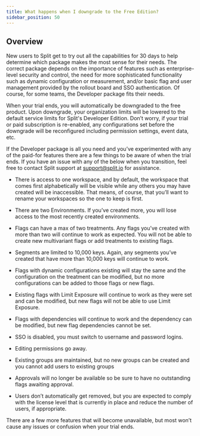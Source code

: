 ```yaml
---
title: What happens when I downgrade to the Free Edition?
sidebar_position: 50
---
```


## Overview

New users to Split get to try out all the capabilities for 30 days to help determine which package makes the most sense for their needs.  The correct package depends on the importance of features such as enterprise-level security and control, the need for more sophisticated functionality such as dynamic configuration or measurement, and/or basic flag and user management provided by the rollout board and SSO authentication.  Of course, for some teams, the Developer package fits their needs.  

When your trial ends, you will automatically be downgraded to the free product.  Upon downgrade, your organization limits will be lowered to the default service limits for Split's Developer Edition.  Don’t worry, if your trial or paid subscription is re-enabled, any configurations set before the downgrade will be reconfigured including permission settings, event data, etc. 

If the Developer package is all you need and you’ve experimented with any of the paid-for features there are a few things to be aware of when the trial ends.  If you have an issue with any of the below when you transition, feel free to contact Split support at support@split.io for assistance.

* There is access to one workspace, and by default, the workspace that comes first alphabetically will be visible while any others you may have created will be inaccessible.  That means, of course, that you’ll want to rename your workspaces so the one to keep is first.  

* There are two Environments.  If you’ve created more, you will lose access to the most recently created environments.

* Flags can have a max of two treatments.  Any flags you’ve created with more than two will continue to work as expected. You will not be able to create new multivariant flags or add treatments to existing flags.

* Segments are limited to 10,000 keys.  Again, any segments you’ve created that have more than 10,000 keys will continue to work.

* Flags with dynamic configurations existing will stay the same and the configuration on the treatment can be modified, but no more configurations can be added to those flags or new flags.

* Existing flags with Limit Exposure will continue to work as they were set and can be modified, but new flags will not be able to use Limit Exposure.

* Flags with dependencies will continue to work and the dependency can be modified, but new flag dependencies cannot be set.

* SSO is disabled, you must switch to username and password logins.

* Editing permissions go away.

* Existing groups are maintained, but no new groups can be created and you cannot add users to existing groups

* Approvals will no longer be available so be sure to have no outstanding flags awaiting approval. 

* Users don’t automatically get removed, but you are expected to comply with the license level that is currently in place and reduce the number of users, if appropriate.

There are a few more features that will become unavailable, but most won’t cause any issues or confusion when your trial ends. 